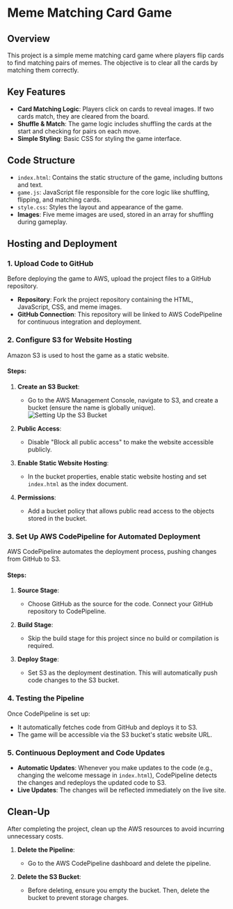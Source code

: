 # Meme Matching Card Game

## Overview
This project is a simple meme matching card game where players flip cards to find matching pairs of memes. The objective is to clear all the cards by matching them correctly.

## Key Features
- **Card Matching Logic**: Players click on cards to reveal images. If two cards match, they are cleared from the board.
- **Shuffle & Match**: The game logic includes shuffling the cards at the start and checking for pairs on each move.
- **Simple Styling**: Basic CSS for styling the game interface.

## Code Structure
- `index.html`: Contains the static structure of the game, including buttons and text.
- `game.js`: JavaScript file responsible for the core logic like shuffling, flipping, and matching cards.
- `style.css`: Styles the layout and appearance of the game.
- **Images**: Five meme images are used, stored in an array for shuffling during gameplay.

## Hosting and Deployment

### 1. Upload Code to GitHub
Before deploying the game to AWS, upload the project files to a GitHub repository.

- **Repository**: Fork the project repository containing the HTML, JavaScript, CSS, and meme images.
- **GitHub Connection**: This repository will be linked to AWS CodePipeline for continuous integration and deployment.

### 2. Configure S3 for Website Hosting
Amazon S3 is used to host the game as a static website.

#### Steps:
1. **Create an S3 Bucket**:
   - Go to the AWS Management Console, navigate to S3, and create a bucket (ensure the name is globally unique).
![Setting Up the S3 Bucket ](https://github.com/user-attachments/assets/5f2389f7-3396-4fc0-a735-9e4d68b251ba)


2. **Public Access**:
   - Disable "Block all public access" to make the website accessible publicly.

3. **Enable Static Website Hosting**:
   - In the bucket properties, enable static website hosting and set `index.html` as the index document.

4. **Permissions**:
   - Add a bucket policy that allows public read access to the objects stored in the bucket.

### 3. Set Up AWS CodePipeline for Automated Deployment
AWS CodePipeline automates the deployment process, pushing changes from GitHub to S3.

#### Steps:
1. **Source Stage**:
   - Choose GitHub as the source for the code. Connect your GitHub repository to CodePipeline.

2. **Build Stage**:
   - Skip the build stage for this project since no build or compilation is required.

3. **Deploy Stage**:
   - Set S3 as the deployment destination. This will automatically push code changes to the S3 bucket.

### 4. Testing the Pipeline
Once CodePipeline is set up:

- It automatically fetches code from GitHub and deploys it to S3.
- The game will be accessible via the S3 bucket's static website URL.

### 5. Continuous Deployment and Code Updates
- **Automatic Updates**: Whenever you make updates to the code (e.g., changing the welcome message in `index.html`), CodePipeline detects the changes and redeploys the updated code to S3.
- **Live Updates**: The changes will be reflected immediately on the live site.

## Clean-Up
After completing the project, clean up the AWS resources to avoid incurring unnecessary costs.

1. **Delete the Pipeline**:
   - Go to the AWS CodePipeline dashboard and delete the pipeline.

2. **Delete the S3 Bucket**:
   - Before deleting, ensure you empty the bucket. Then, delete the bucket to prevent storage charges.
